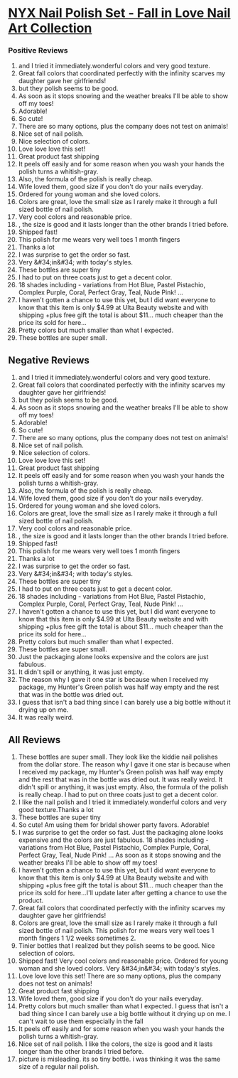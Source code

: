 # [NYX Nail Polish Set - Fall in Love Nail Art Collection](https://products.checkmycream.com/products/NYX-Nail-Polish-Set-Fall-in-Love-Nail-Art-Collection.html)

### Positive Reviews

<ol>
      <li>and I tried it immediately.wonderful colors and very good texture.</li>
      <li>Great fall colors that coordinated perfectly with the infinity scarves my daughter gave her girlfriends!</li>
      <li>but they polish seems to be good.  </li>
      <li>As soon as it stops snowing and the weather breaks I&#x27;ll be able to show off my toes!</li>
      <li>Adorable!</li>
      <li>So cute!  </li>
      <li>There are so many options, plus the company does not test on animals!</li>
      <li>Nice set of nail polish.</li>
      <li>Nice selection of colors.</li>
      <li>Love love love this set!  </li>
      <li>Great product fast shipping</li>
      <li>It peels off easily and for some reason when you wash your hands the polish turns a whitish-gray.</li>
      <li>Also, the formula of the polish is really cheap.</li>
      <li>Wife loved them, good size if you don&#x27;t do your nails everyday.</li>
      <li>Ordered for young woman and she loved colors.</li>
      <li>Colors are great,  love the small size as I rarely make it through a full sized bottle of nail polish.</li>
      <li>Very cool colors and reasonable price.</li>
      <li>, the size is good and it lasts longer than the other brands I tried before.</li>
      <li>Shipped fast!  </li>
      <li>This polish for me wears very well toes 1 month fingers</li>
      <li>Thanks a lot</li>
      <li>I was surprise to get the order so fast.</li>
      <li>Very &amp;#34;in&amp;#34; with today&#x27;s styles.</li>
      <li>These bottles are super tiny</li>
      <li>I had to put on three coats just to get a decent color.</li>
      <li>18 shades including  - variations from Hot Blue, Pastel Pistachio, Complex Purple, Coral, Perfect Gray, Teal, Nude Pink! ...</li>
      <li>I haven&#x27;t gotten a chance to use this yet, but I did want everyone to know that this item is only $4.99 at Ulta Beauty website and with shipping +plus free gift the total is about $11... much cheaper than the price its sold for here...</li>
      <li>Pretty colors but much smaller than what I expected.</li>
      <li>These bottles are super small.</li>
</ol>


<h2>Negative Reviews</h2>
<ol>
<li> and I tried it immediately.wonderful colors and very good texture.</li>
<li> Great fall colors that coordinated perfectly with the infinity scarves my daughter gave her girlfriends!</li>
<li> but they polish seems to be good.  </li>
<li> As soon as it stops snowing and the weather breaks I&#x27;ll be able to show off my toes!</li>
<li> Adorable!</li>
<li> So cute!  </li>
<li> There are so many options, plus the company does not test on animals!</li>
<li> Nice set of nail polish.</li>
<li> Nice selection of colors.</li>
<li> Love love love this set!  </li>
<li> Great product fast shipping</li>
<li> It peels off easily and for some reason when you wash your hands the polish turns a whitish-gray.</li>
<li> Also, the formula of the polish is really cheap.</li>
<li> Wife loved them, good size if you don&#x27;t do your nails everyday.</li>
<li> Ordered for young woman and she loved colors.</li>
<li> Colors are great,  love the small size as I rarely make it through a full sized bottle of nail polish.</li>
<li> Very cool colors and reasonable price.</li>
<li> , the size is good and it lasts longer than the other brands I tried before.</li>
<li> Shipped fast!  </li>
<li> This polish for me wears very well toes 1 month fingers</li>
<li> Thanks a lot</li>
<li> I was surprise to get the order so fast.</li>
<li> Very &amp;#34;in&amp;#34; with today&#x27;s styles.</li>
<li> These bottles are super tiny</li>
<li> I had to put on three coats just to get a decent color.</li>
<li> 18 shades including  - variations from Hot Blue, Pastel Pistachio, Complex Purple, Coral, Perfect Gray, Teal, Nude Pink! ...</li>
<li> I haven&#x27;t gotten a chance to use this yet, but I did want everyone to know that this item is only $4.99 at Ulta Beauty website and with shipping +plus free gift the total is about $11... much cheaper than the price its sold for here...</li>
<li> Pretty colors but much smaller than what I expected.</li>
<li> These bottles are super small.</li>
<li> Just the packaging alone looks expensive and the colors are just fabulous.</li>
<li> It didn&#x27;t spill or anything, it was just empty.</li>
<li> The reason why I gave it one star is because when I received my package, my Hunter&#x27;s Green polish was half way empty and the rest that was in the bottle was dried out.</li>
<li> I guess that isn&#x27;t a bad thing since I can barely use a big bottle without it drying up on me.  </li>
<li> It was really weird.</li>
</ol>

<h2>All Reviews</h2>

<ol>
    <li> These bottles are super small. They look like the kiddie nail polishes from the dollar store. The reason why I gave it one star is because when I received my package, my Hunter&#x27;s Green polish was half way empty and the rest that was in the bottle was dried out. It was really weird. It didn&#x27;t spill or anything, it was just empty. Also, the formula of the polish is really cheap. I had to put on three coats just to get a decent color.</li>
    <li> I like the nail polish and I tried it immediately.wonderful colors and very good texture.Thanks a lot</li>
    <li> These bottles are super tiny</li>
    <li> So cute!  Am using them for bridal shower party favors.  Adorable!</li>
    <li> I was surprise to get the order so fast. Just the packaging alone looks expensive and the colors are just fabulous. 18 shades including  - variations from Hot Blue, Pastel Pistachio, Complex Purple, Coral, Perfect Gray, Teal, Nude Pink! ... As soon as it stops snowing and the weather breaks I&#x27;ll be able to show off my toes!</li>
    <li> I haven&#x27;t gotten a chance to use this yet, but I did want everyone to know that this item is only $4.99 at Ulta Beauty website and with shipping +plus free gift the total is about $11... much cheaper than the price its sold for here...I&#x27;ll update later after getting a chance to use the product.</li>
    <li> Great fall colors that coordinated perfectly with the infinity scarves my daughter gave her girlfriends!</li>
    <li> Colors are great,  love the small size as I rarely make it through a full sized bottle of nail polish. This polish for me wears very well toes 1 month fingers 1 1/2 weeks sometimes 2.</li>
    <li> Tinier bottles that I realized but they polish seems to be good.  Nice selection of colors.</li>
    <li> Shipped fast!  Very cool colors and reasonable price. Ordered for young woman and she loved colors. Very &amp;#34;in&amp;#34; with today&#x27;s styles.</li>
    <li> Love love love this set!  There are so many options, plus the company does not test on animals!</li>
    <li> Great product fast shipping</li>
    <li> Wife loved them, good size if you don&#x27;t do your nails everyday.</li>
    <li> Pretty colors but much smaller than what I expected. I guess that isn&#x27;t a bad thing since I can barely use a big bottle without it drying up on me.  I can&#x27;t wait to use them especially in the fall</li>
    <li> It peels off easily and for some reason when you wash your hands the polish turns a whitish-gray.</li>
    <li> Nice set of nail polish. I like the colors, the size is good and it lasts longer than the other brands I tried before.</li>
    <li> picture is misleading. its so tiny bottle. i was thinking it was the same size of a regular nail polish.</li>
</ol>




